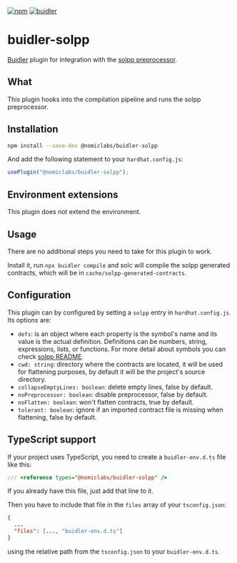 [![npm](https://img.shields.io/npm/v/@nomiclabs/buidler-solpp.svg)](https://www.npmjs.com/package/@nomiclabs/buidler-solpp)
[![buidler](https://buidler.dev/buidler-plugin-badge.svg?1)](https://buidler.dev)

# buidler-solpp

[Buidler](http://getbuidler.com) plugin for integration with the [solpp preprocessor](https://github.com/merklejerk/solpp).

## What

This plugin hooks into the compilation pipeline and runs the solpp preprocessor.

## Installation

```bash
npm install --save-dev @nomiclabs/buidler-solpp
```

And add the following statement to your `hardhat.config.js`:

```js
usePlugin("@nomiclabs/buidler-solpp");
```

## Environment extensions

This plugin does not extend the environment.

## Usage

There are no additional steps you need to take for this plugin to work.

Install it, run `npx buidler compile` and solc will compile the solpp generated contracts, which will be in `cache/solpp-generated-contracts`.

## Configuration

This plugin can by configured by setting a `solpp` entry in `hardhat.config.js`. Its options are:

- `defs`: is an object where each property is the symbol's name and its value is the actual definition. Definitions can be numbers, string, expressions, lists, or functions. For more detail about symbols you can check [solpp README](https://github.com/merklejerk/solpp).
- `cwd: string`: directory where the contracts are located, it will be used for flattening purposes, by default it will be the project's source directory.
- `collapseEmptyLines: boolean`: delete empty lines, false by default.
- `noPreprocessor: boolean`: disable preprocessor, false by default.
- `noFlatten: boolean`: won't flatten contracts, true by default.
- `tolerant: boolean`: ignore if an imported contract file is missing when flattening, false by default.

## TypeScript support

If your project uses TypeScript, you need to create a `buidler-env.d.ts` file like this:

``` typescript
/// <reference types="@nomiclabs/buidler-solpp" />
```

If you already have this file, just add that line to it.


Then you have to include that file in the `files` array of your `tsconfig.json`:

```json
{
  ...
  "files": [..., "buidler-env.d.ts"]
}
```

using the relative path from the `tsconfig.json` to your `buidler-env.d.ts`.
